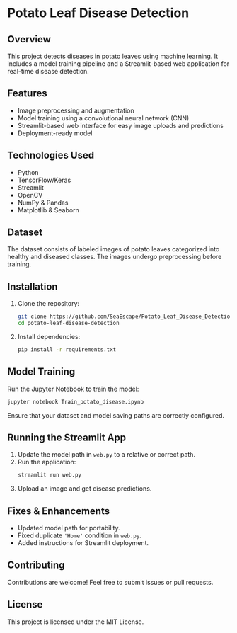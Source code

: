 # Potato Leaf Disease Detection

## Overview
This project detects diseases in potato leaves using machine learning. It includes a model training pipeline and a Streamlit-based web application for real-time disease detection.

## Features
- Image preprocessing and augmentation
- Model training using a convolutional neural network (CNN)
- Streamlit-based web interface for easy image uploads and predictions
- Deployment-ready model

## Technologies Used
- Python
- TensorFlow/Keras
- Streamlit
- OpenCV
- NumPy & Pandas
- Matplotlib & Seaborn

## Dataset
The dataset consists of labeled images of potato leaves categorized into healthy and diseased classes. The images undergo preprocessing before training.

## Installation
1. Clone the repository:
   ```bash
   git clone https://github.com/SeaEscape/Potato_Leaf_Disease_Detection.git
   cd potato-leaf-disease-detection
   ```
2. Install dependencies:
   ```bash
   pip install -r requirements.txt
   ```

## Model Training
Run the Jupyter Notebook to train the model:
```bash
jupyter notebook Train_potato_disease.ipynb
```
Ensure that your dataset and model saving paths are correctly configured.

## Running the Streamlit App
1. Update the model path in `web.py` to a relative or correct path.
2. Run the application:
   ```bash
   streamlit run web.py
   ```
3. Upload an image and get disease predictions.

## Fixes & Enhancements
- Updated model path for portability.
- Fixed duplicate `'Home'` condition in `web.py`.
- Added instructions for Streamlit deployment.

## Contributing
Contributions are welcome! Feel free to submit issues or pull requests.

## License
This project is licensed under the MIT License.
